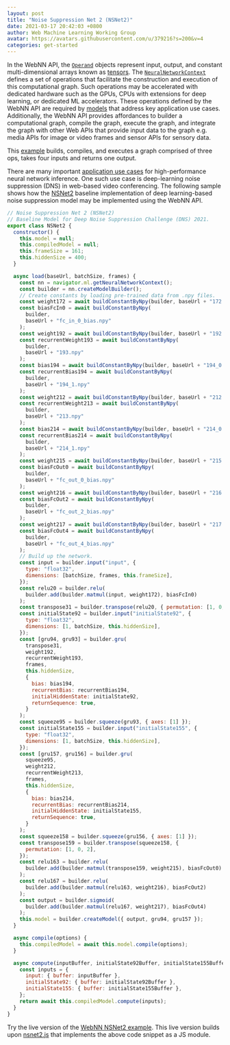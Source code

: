 ```yaml
---
layout: post
title: "Noise Suppression Net 2 (NSNet2)"
date: 2021-03-17 20:42:03 +0800
author: Web Machine Learning Working Group
avatar: https://avatars.githubusercontent.com/u/379216?s=200&v=4
categories: get-started
---
```


In the WebNN API, the [`Operand`](https://www.w3.org/TR/webnn/#operand) objects represent input, output, and constant multi-dimensional arrays known as [tensors](https://mathworld.wolfram.com/Tensor.html). The [`NeuralNetworkContext`](https://www.w3.org/TR/webnn/#api-mlcontext) defines a set of operations that facilitate the construction and execution of this computational graph. Such operations may be accelerated with dedicated hardware such as the GPUs, CPUs with extensions for deep learning, or dedicated ML accelerators. These operations defined by the WebNN API are required by [models](https://github.com/webmachinelearning/webnn/blob/master/op_compatibility/first_wave_models.md) that address key application use cases. Additionally, the WebNN API provides affordances to builder a computational graph, compile the graph, execute the graph, and integrate the graph with other Web APIs that provide input data to the graph e.g. media APIs for image or video frames and sensor APIs for sensory data.

This [example](https://www.w3.org/TR/webnn/#examples) builds, compiles, and executes a graph comprised of three ops, takes four inputs and returns one output.

<!-- more -->

There are many important [application use cases](https://www.w3.org/TR/webnn/#usecases-application) for high-performance neural network inference. One such use case is deep-learning noise suppression (DNS) in web-based video conferencing. The following sample shows how the [NSNet2](https://github.com/microsoft/DNS-Challenge/tree/master/NSNet2-baseline) baseline implementation of deep learning-based noise suppression model may be implemented using the WebNN API.

```js
// Noise Suppression Net 2 (NSNet2)
// Baseline Model for Deep Noise Suppression Challenge (DNS) 2021.
export class NSNet2 {
  constructor() {
    this.model = null;
    this.compiledModel = null;
    this.frameSize = 161;
    this.hiddenSize = 400;
  }

  async load(baseUrl, batchSize, frames) {
    const nn = navigator.ml.getNeuralNetworkContext();
    const builder = nn.createModelBuilder();
    // Create constants by loading pre-trained data from .npy files.
    const weight172 = await buildConstantByNpy(builder, baseUrl + "172.npy");
    const biasFcIn0 = await buildConstantByNpy(
      builder,
      baseUrl + "fc_in_0_bias.npy"
    );
    const weight192 = await buildConstantByNpy(builder, baseUrl + "192.npy");
    const recurrentWeight193 = await buildConstantByNpy(
      builder,
      baseUrl + "193.npy"
    );
    const bias194 = await buildConstantByNpy(builder, baseUrl + "194_0.npy");
    const recurrentBias194 = await buildConstantByNpy(
      builder,
      baseUrl + "194_1.npy"
    );
    const weight212 = await buildConstantByNpy(builder, baseUrl + "212.npy");
    const recurrentWeight213 = await buildConstantByNpy(
      builder,
      baseUrl + "213.npy"
    );
    const bias214 = await buildConstantByNpy(builder, baseUrl + "214_0.npy");
    const recurrentBias214 = await buildConstantByNpy(
      builder,
      baseUrl + "214_1.npy"
    );
    const weight215 = await buildConstantByNpy(builder, baseUrl + "215.npy");
    const biasFcOut0 = await buildConstantByNpy(
      builder,
      baseUrl + "fc_out_0_bias.npy"
    );
    const weight216 = await buildConstantByNpy(builder, baseUrl + "216.npy");
    const biasFcOut2 = await buildConstantByNpy(
      builder,
      baseUrl + "fc_out_2_bias.npy"
    );
    const weight217 = await buildConstantByNpy(builder, baseUrl + "217.npy");
    const biasFcOut4 = await buildConstantByNpy(
      builder,
      baseUrl + "fc_out_4_bias.npy"
    );
    // Build up the network.
    const input = builder.input("input", {
      type: "float32",
      dimensions: [batchSize, frames, this.frameSize],
    });
    const relu20 = builder.relu(
      builder.add(builder.matmul(input, weight172), biasFcIn0)
    );
    const transpose31 = builder.transpose(relu20, { permutation: [1, 0, 2] });
    const initialState92 = builder.input("initialState92", {
      type: "float32",
      dimensions: [1, batchSize, this.hiddenSize],
    });
    const [gru94, gru93] = builder.gru(
      transpose31,
      weight192,
      recurrentWeight193,
      frames,
      this.hiddenSize,
      {
        bias: bias194,
        recurrentBias: recurrentBias194,
        initialHiddenState: initialState92,
        returnSequence: true,
      }
    );
    const squeeze95 = builder.squeeze(gru93, { axes: [1] });
    const initialState155 = builder.input("initialState155", {
      type: "float32",
      dimensions: [1, batchSize, this.hiddenSize],
    });
    const [gru157, gru156] = builder.gru(
      squeeze95,
      weight212,
      recurrentWeight213,
      frames,
      this.hiddenSize,
      {
        bias: bias214,
        recurrentBias: recurrentBias214,
        initialHiddenState: initialState155,
        returnSequence: true,
      }
    );
    const squeeze158 = builder.squeeze(gru156, { axes: [1] });
    const transpose159 = builder.transpose(squeeze158, {
      permutation: [1, 0, 2],
    });
    const relu163 = builder.relu(
      builder.add(builder.matmul(transpose159, weight215), biasFcOut0)
    );
    const relu167 = builder.relu(
      builder.add(builder.matmul(relu163, weight216), biasFcOut2)
    );
    const output = builder.sigmoid(
      builder.add(builder.matmul(relu167, weight217), biasFcOut4)
    );
    this.model = builder.createModel({ output, gru94, gru157 });
  }

  async compile(options) {
    this.compiledModel = await this.model.compile(options);
  }

  async compute(inputBuffer, initialState92Buffer, initialState155Buffer) {
    const inputs = {
      input: { buffer: inputBuffer },
      initialState92: { buffer: initialState92Buffer },
      initialState155: { buffer: initialState155Buffer },
    };
    return await this.compiledModel.compute(inputs);
  }
}
```

Try the live version of the [WebNN NSNet2 example](https://webmachinelearning.github.io/webnn-samples/nsnet2/). This live version builds upon [nsnet2.js](https://github.com/webmachinelearning/webnn-samples/blob/master/nsnet2/nsnet2.js) that implements the above code snippet as a JS module.
